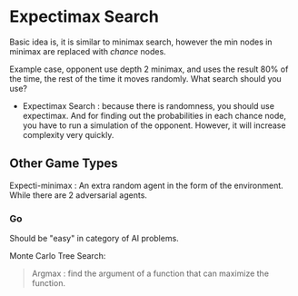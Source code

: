 # Expectimax Search

Basic idea is, it is similar to minimax search, however the min nodes in minimax are replaced with _chance_ nodes.

Example case, opponent use depth 2 minimax, and uses the result 80% of the time, the rest of the time it moves randomly. What search should you use?

- Expectimax Search : because there is randomness, you should use expectimax. And for finding out the probabilities in each chance node, you have to run a simulation of the opponent. However, it will increase complexity very quickly.

## Other Game Types

Expecti-minimax : An extra random agent in the form of the environment. While there are 2 adversarial agents.

### Go

Should be "easy" in category of AI problems.

Monte Carlo Tree Search:

> Argmax : find the argument of a function that can maximize the function.
